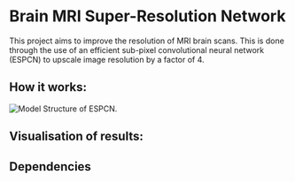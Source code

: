# Brain MRI Super-Resolution Network
This project aims to improve the resolution of MRI brain scans. This is done through the use of an efficient sub-pixel convolutional neural network (ESPCN) to upscale image resolution by a factor of 4.

## How it works:
![Model Structure of ESPCN.](https://miro.medium.com/v2/resize:fit:2000/format:webp/1*AnTunkGkz-KNTQkrezoSmQ.jpeg)


## Visualisation of results:


## Dependencies

